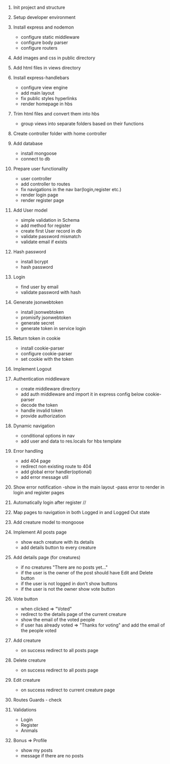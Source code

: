 1. Init project and structure

2. Setup developer environment

3. Install express and nodemon
   - configure static middleware
   - configure body parser
   - configure routers

4. Add images and css in public directory

5. Add html files in views directory

6. Install express-handlebars
   - configure view engine
   - add main layout
   - fix public styles hyperlinks
   - render homepage in hbs

7. Trim html files and convert them into hbs
   - group views into separate folders based on their functions

8. Create controller folder with home controller

9. Add database
   - install mongoose
   - connect to db

10. Prepare user functionality
    - user controller
    - add controller to routes
    - fix navigations in the nav bar(login,register etc.)
    - render login page
    - render register page

11. Add User model
    - simple validation in Schema
    - add method for register
    - create first User record in db
    - validate password mismatch
    - validate email if exists

12. Hash password
    - install bcrypt
    - hash password

13. Login
    - find user by email
    - validate password with hash

14. Generate jsonwebtoken
    - install jsonwebtoken
    - promisify jsonwebtoken
    - generate secret
    - generate token in service login

15. Return token in cookie
    - install cookie-parser
    - configure cookie-parser
    - set cookie with the token

16. Implement Logout

17. Authentication middleware
    - create middleware directory
    - add auth middleware and import it in express config below cookie-parser
    - decode the token
    - handle invalid token
    - provide authorization

18. Dynamic navigation
    - conditional options in nav
    - add user and data to res.locals for hbs template

19. Error handling
    - add 404 page
    - redirect non existing route to 404
    - add global error handler(optional)
    - add error message util

20. Show error notification
    -show in the main layout
    -pass error to render in login and register pages

21. Automatically login after register //

22. Map pages to navigation in both Logged in and Logged Out state

23. Add creature model to mongoose

24. Implement All posts page
    - show each creature with its details
    - add details button to every creature

25. Add details page (for creatures)
    - if no creatures "There are no posts yet..."
    - if the user is the owner of the post should have Edit and Delete button
    - if the user is not logged in don't show buttons
    - if the user is not the owner show vote button

26. Vote button
    - when clicked => "Voted"
    - redirect to the details page of the current creature
    - show the email of the voted people
    - if user has already voted => "Thanks for voting" and add the email of the people voted

27. Add creature
    - on success redirect to all posts page

28. Delete creature
    - on success redirect to all posts page

29. Edit creature
    - on success redirect to current creature page

30. Routes Guards - check

31. Validations
    - Login
    - Register
    - Animals

32. Bonus => Profile
    - show my posts
    - message if there are no posts
